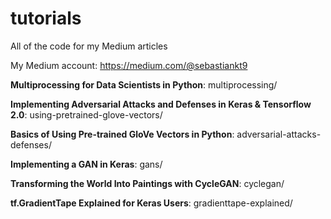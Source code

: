 # tutorials
All of the code for my Medium articles

My Medium account: https://medium.com/@sebastiankt9

**Multiprocessing for Data Scientists in Python**: multiprocessing/

**Implementing Adversarial Attacks and Defenses in Keras & Tensorflow 2.0**: using-pretrained-glove-vectors/

**Basics of Using Pre-trained GloVe Vectors in Python**: adversarial-attacks-defenses/

**Implementing a GAN in Keras**: gans/

**Transforming the World Into Paintings with CycleGAN**: cyclegan/

**tf.GradientTape Explained for Keras Users**: gradienttape-explained/
